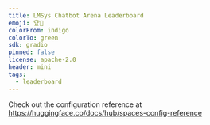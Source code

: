 ```yaml
---
title: LMSys Chatbot Arena Leaderboard
emoji: 🏆🤖
colorFrom: indigo
colorTo: green
sdk: gradio
pinned: false
license: apache-2.0
header: mini
tags:
  - leaderboard
---
```


Check out the configuration reference at https://huggingface.co/docs/hub/spaces-config-reference